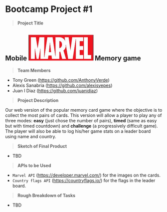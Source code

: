 # Bootcamp Project #1

> **Project Title**

## Mobile ![Marvel](marvel_logo.jpg) Memory game ##

> **Team Members**

- Tony Green (https://github.com/AnthonyVerde)
- Alexis Sanabria (https://github.com/alexisyepes)
- Juan I Diaz (https://github.com/juanidiaz)

> **Project Description**

Our web version of the popular memory card game where the objective is to collect the most pairs of cards. This version will allow a player to play any of three modes: **easy** (just chose the number of pairs), **timed** (same as easy but with timed countdown) and **challenge** (a progressively difficult game). The player will also be able to log his/her game stats on a leader board using name and country.

> **Sketch of Final Product**

- TBD

> **APIs to be Used**

- `Marvel API` (https://developer.marvel.com/) for the images on the cards.
- `Country flags API` (https://countryflags.io/) for the flags in the leader board.

> **Rough Breakdown of Tasks**

- TBD

